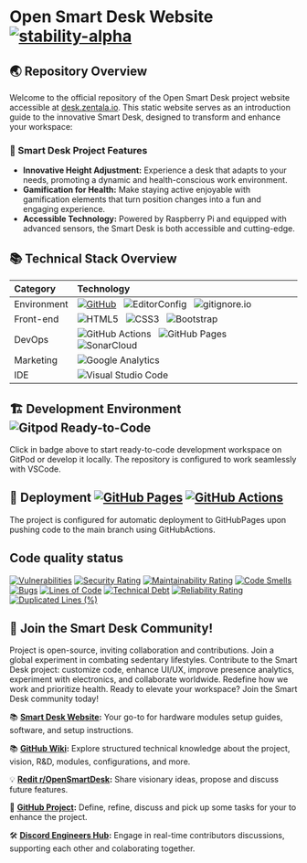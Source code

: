 #  Open Smart Desk Website [![stability-alpha](https://img.shields.io/badge/stability-alpha-f4d03f.svg)](https://github.com/mkenney/software-guides/blob/master/STABILITY-BADGES.md#alpha) 
## 🌏 Repository Overview
Welcome to the official repository of the Open Smart Desk project website accessible at [desk.zentala.io](https://desk.zentala.io/). This static website serves as an introduction guide to the innovative Smart Desk, designed to transform and enhance your workspace:

### 🚀 Smart Desk Project Features
- **Innovative Height Adjustment:** Experience a desk that adapts to your needs, promoting a dynamic and health-conscious work environment.
- **Gamification for Health:** Make staying active enjoyable with gamification elements that turn position changes into a fun and engaging experience.
- **Accessible Technology:** Powered by Raspberry Pi and equipped with advanced sensors, the  Smart Desk is both accessible and cutting-edge.

## 📚 Technical Stack Overview

| Category    | Technology                 |
| :---------- | :------------------------- |
| Environment | [![GitHub](https://img.shields.io/badge/-GitHub-181717?logo=github&logoColor=white)](https://github.com/zentala/open-smart-desk/) &nbsp; ![EditorConfig](https://img.shields.io/badge/-EditorConfig-FEFEFE?logo=editorconfig&logoColor=black) &nbsp; ![gitignore.io](https://img.shields.io/badge/-gitignore.io-204ECF?logo=gitignoredotio&logoColor=white) |
| Front-end   | ![HTML5](https://img.shields.io/badge/-HTML5-E34F26?logo=html5&logoColor=white) &nbsp; ![CSS3](https://img.shields.io/badge/-CSS3-1572B6?logo=css3&logoColor=white) &nbsp; ![Bootstrap](https://img.shields.io/badge/-Bootstrap-563D7C?logo=bootstrap&logoColor=white) |
| DevOps      | ![GitHub Actions](https://img.shields.io/badge/-GitHubActions-2088FF?logo=githubactions&logoColor=white) &nbsp; ![GitHub Pages](https://img.shields.io/badge/-GitHubPages-222222?logo=githubpages&logoColor=white) &nbsp; ![SonarCloud](https://img.shields.io/badge/-SonarCloud-F3702A?logo=sonarcloud&logoColor=white) |
| Marketing   | ![Google Analytics](https://img.shields.io/badge/-GoogleAnalytics-E37400?logo=googleanalytics&logoColor=white) |
| IDE         | ![Visual Studio Code](https://img.shields.io/badge/-VisualStudioCode-007ACC?logo=visualstudiocode&logoColor=white) |

## 🏗 Development Environment ![Gitpod Ready-to-Code](https://img.shields.io/badge/Gitpod-ready--to--code-blue?logo=gitpod)
Click in badge above to start ready-to-code development workspace on GitPod or develop it locally. The repository is configured to work seamlessly with VSCode.

## 🚀 Deployment [![GitHub Pages](https://img.shields.io/badge/-GitHubPages-222222?logo=githubpages&logoColor=white)](https://desk.zentala.io/) [![GitHub Actions](https://img.shields.io/badge/-GitHubActions-2088FF?logo=githubactions&logoColor=white)](https://github.com/zentala/open-smart-desk/actions)

The project is configured for automatic deployment to GitHubPages upon pushing code to the main branch using GitHubActions.

## Code quality status

[![Vulnerabilities](https://sonarcloud.io/api/project_badges/measure?project=zentala_desk.zentala.io&metric=vulnerabilities)](https://sonarcloud.io/summary/new_code?id=zentala_desk.zentala.io)
[![Security Rating](https://sonarcloud.io/api/project_badges/measure?project=zentala_desk.zentala.io&metric=security_rating)](https://sonarcloud.io/summary/new_code?id=zentala_desk.zentala.io)
[![Maintainability Rating](https://sonarcloud.io/api/project_badges/measure?project=zentala_desk.zentala.io&metric=sqale_rating)](https://sonarcloud.io/summary/new_code?id=zentala_desk.zentala.io)
[![Code Smells](https://sonarcloud.io/api/project_badges/measure?project=zentala_desk.zentala.io&metric=code_smells)](https://sonarcloud.io/summary/new_code?id=zentala_desk.zentala.io) [![Bugs](https://sonarcloud.io/api/project_badges/measure?project=zentala_desk.zentala.io&metric=bugs)](https://sonarcloud.io/summary/new_code?id=zentala_desk.zentala.io)
[![Lines of Code](https://sonarcloud.io/api/project_badges/measure?project=zentala_desk.zentala.io&metric=ncloc)](https://sonarcloud.io/summary/new_code?id=zentala_desk.zentala.io)
[![Technical Debt](https://sonarcloud.io/api/project_badges/measure?project=zentala_desk.zentala.io&metric=sqale_index)](https://sonarcloud.io/summary/new_code?id=zentala_desk.zentala.io) [![Reliability Rating](https://sonarcloud.io/api/project_badges/measure?project=zentala_desk.zentala.io&metric=reliability_rating)](https://sonarcloud.io/summary/new_code?id=zentala_desk.zentala.io) [![Duplicated Lines (%)](https://sonarcloud.io/api/project_badges/measure?project=zentala_desk.zentala.io&metric=duplicated_lines_density)](https://sonarcloud.io/summary/new_code?id=zentala_desk.zentala.io)


## 🤝 **Join the Smart Desk Community!**
Project is open-source, inviting collaboration and contributions. Join a global experiment in combating sedentary lifestyles. Contribute to the Smart Desk project: customize code, enhance UI/UX, improve presence analytics, experiment with electronics, and collaborate worldwide. Redefine how we work and prioritize health. Ready to elevate your workspace? Join the Smart Desk community today!

📚 **[Smart Desk Website](https://desk.zentala.io/):**
Your go-to for hardware modules setup guides, software, and setup instructions.

📚 **[GitHub Wiki](https://github.com/zentala/open-smart-desk/wiki):**
Explore structured technical knowledge about the project, vision, R&D, modules, configurations, and more. 

💡 **[Redit r/OpenSmartDesk](https://www.reddit.com/r/OpenSmartDesk/):**
Share visionary ideas, propose and discuss future features.

💼 **[GitHub Project](https://github.com/zentala/desk.zentala.io/projects):**
Define, refine, discuss and pick up some tasks for your to enhance the project. 

🛠️ **[Discord Engineers Hub](https://discord.com/invite/7s7P9Kga):**
Engage in real-time contributors discussions, supporting each other and colaborating together.
